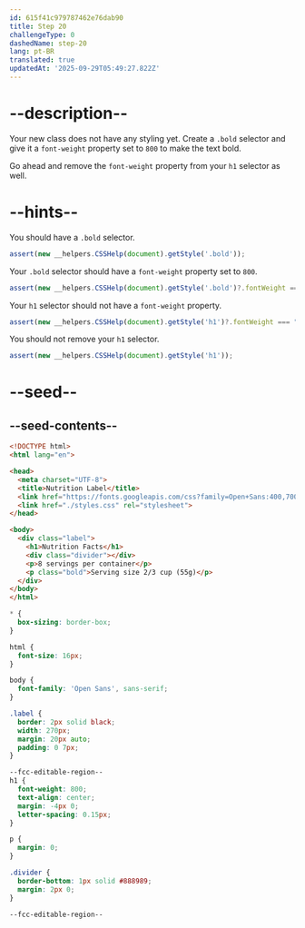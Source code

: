 ```yaml
---
id: 615f41c979787462e76dab90
title: Step 20
challengeType: 0
dashedName: step-20
lang: pt-BR
translated: true
updatedAt: '2025-09-29T05:49:27.822Z'
---
```


# --description--

Your new class does not have any styling yet. Create a `.bold` selector and give it a `font-weight` property set to `800` to make the text bold.

Go ahead and remove the `font-weight` property from your `h1` selector as well.

# --hints--

You should have a `.bold` selector.

```js
assert(new __helpers.CSSHelp(document).getStyle('.bold'));
```

Your `.bold` selector should have a `font-weight` property set to `800`.

```js
assert(new __helpers.CSSHelp(document).getStyle('.bold')?.fontWeight === '800');
```

Your `h1` selector should not have a `font-weight` property.

```js
assert(new __helpers.CSSHelp(document).getStyle('h1')?.fontWeight === "");
```

You should not remove your `h1` selector.

```js
assert(new __helpers.CSSHelp(document).getStyle('h1'));
```

# --seed--

## --seed-contents--

```html
<!DOCTYPE html>
<html lang="en">

<head>
  <meta charset="UTF-8">
  <title>Nutrition Label</title>
  <link href="https://fonts.googleapis.com/css?family=Open+Sans:400,700,800" rel="stylesheet">
  <link href="./styles.css" rel="stylesheet">
</head>

<body>
  <div class="label">
    <h1>Nutrition Facts</h1>
    <div class="divider"></div>
    <p>8 servings per container</p>
    <p class="bold">Serving size 2/3 cup (55g)</p>
  </div>
</body>
</html>
```

```css
* {
  box-sizing: border-box;
}

html {
  font-size: 16px;
}

body {
  font-family: 'Open Sans', sans-serif;
}

.label {
  border: 2px solid black;
  width: 270px;
  margin: 20px auto;
  padding: 0 7px;
}

--fcc-editable-region--
h1 {
  font-weight: 800;
  text-align: center;
  margin: -4px 0;
  letter-spacing: 0.15px;
}

p {
  margin: 0;
}

.divider {
  border-bottom: 1px solid #888989;
  margin: 2px 0;
}

--fcc-editable-region--
```
